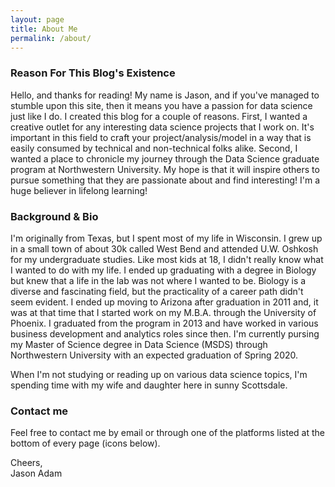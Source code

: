 ```yaml
---
layout: page
title: About Me
permalink: /about/
---
```

### Reason For This Blog's Existence

Hello, and thanks for reading!  My name is Jason, and if you've managed to stumble upon this site, then it means you have a passion for data science just like I do.  I created this blog for a couple of reasons.  First, I wanted a creative outlet for any interesting data science projects that I work on.  It's important in this field to craft your project/analysis/model in a way that is easily consumed by technical and non-technical folks alike.  Second, I wanted a place to chronicle my journey through the Data Science graduate program at Northwestern University.  My hope is that it will inspire others to pursue something that they are passionate about and find interesting!  I'm a huge believer in lifelong learning!

### Background & Bio

I'm originally from Texas, but I spent most of my life in Wisconsin.  I grew up in a small town of about 30k called West Bend and attended U.W. Oshkosh for my undergraduate studies.  Like most kids at 18, I didn't really know what I wanted to do with my life.  I ended up graduating with a degree in Biology but knew that a life in the lab was not where I wanted to be.  Biology is a diverse and fascinating field, but the practicality of a career path didn't seem evident.  I ended up moving to Arizona after graduation in 2011 and, it was at that time that I started work on my M.B.A. through the University of Phoenix.  I graduated from the program in 2013 and have worked in various business development and analytics roles since then.  I'm currently pursing my Master of Science degree in Data Science (MSDS) through Northwestern University with an expected graduation of Spring 2020.

When I'm not studying or reading up on various data science topics, I'm spending time with my wife and daughter here in sunny Scottsdale.

### Contact me

Feel free to contact me by email or through one of the platforms listed at the bottom of every page (icons below).

Cheers,  
Jason Adam
